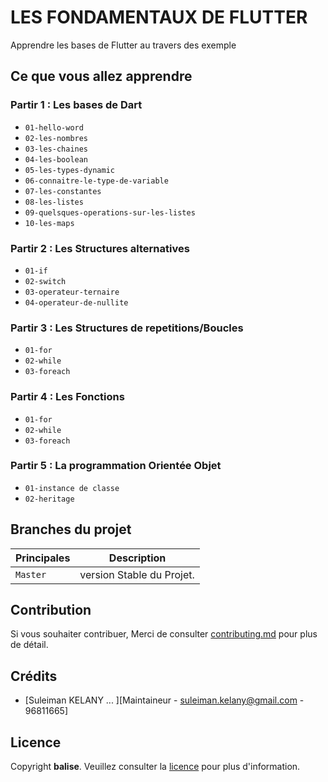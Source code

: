 # LES FONDAMENTAUX DE FLUTTER 

Apprendre les bases de Flutter au travers des exemple

## Ce que vous allez apprendre

### Partir 1 : Les bases de Dart

- `01-hello-word`
- `02-les-nombres`
- `03-les-chaines`
- `04-les-boolean`
- `05-les-types-dynamic`
- `06-connaitre-le-type-de-variable`
- `07-les-constantes`
- `08-les-listes`
- `09-quelsques-operations-sur-les-listes`
- `10-les-maps`

### Partir 2 : Les Structures alternatives

- `01-if`
- `02-switch`
- `03-operateur-ternaire`
- `04-operateur-de-nullite`

### Partir 3 : Les Structures de repetitions/Boucles

- `01-for`
- `02-while`
- `03-foreach`

### Partir 4 : Les Fonctions

- `01-for`
- `02-while`
- `03-foreach`

### Partir 5 : La programmation Orientée Objet

- `01-instance de classe`
- `02-heritage`


## Branches du projet

| Principales     | Description                                                                                     |
| ------------- | ----------------------------------------------------------------------------------------------- |
| `Master` | version Stable du Projet.                                     |

## Contribution

Si vous souhaiter contribuer, Merci de consulter [contributing.md](contributing.md) pour plus de détail.

## Crédits

- [Suleiman KELANY ... ][Maintaineur - suleiman.kelany@gmail.com - 96811665]

## Licence

Copyright **balise**. Veuillez consulter la [licence](https://gitlab.com/soutenances-e4afrika/annee-2022/suleiman-kelany/-/wikis/licence) pour plus d'information.
